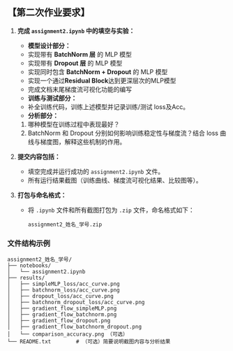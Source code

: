 ## 【第二次作业要求】

1. **完成 `assignment2.ipynb` 中的填空与实验：**

   * **模型设计部分：**
   * 实现带有 **BatchNorm 层** 的 MLP 模型
   * 实现带有 **Dropout 层** 的 MLP 模型
   * 实现同时包含 **BatchNorm + Dropout** 的 MLP 模型
   * 实现一个通过**Residual Block**达到更深层次的MLP模型
   * 完成文档末尾梯度流可视化功能的编写
   * **训练与测试部分：**
   * 补全训练代码，训练上述模型并记录训练/测试 loss及Acc。
   * **分析部分：**

   1. 哪种模型在训练过程中表现最好？
   2. BatchNorm 和 Dropout 分别如何影响训练稳定性与梯度流？结合 loss 曲线与梯度图，解释这些机制的作用。
2. **提交内容包括：**

   * 填空完成并运行成功的 `assignment2.ipynb` 文件。
   * 所有运行结果截图（训练曲线、梯度流可视化结果、比较图等）。
3. **打包与命名格式：**

   * 将 `.ipynb` 文件和所有截图打包为 `.zip` 文件，命名格式如下：
     ```
     assignment2_姓名_学号.zip
     ```

### 文件结构示例

```
assignment2_姓名_学号/
├── notebooks/
│   └── assignment2.ipynb
├── results/
│   ├── simpleMLP_loss/acc_curve.png
│   ├── batchnorm_loss/acc_curve.png
│   ├── dropout_loss/acc_curve.png
│   ├── batchnorm_dropout_loss/acc_curve.png
│   ├── gradient_flow_simpleMLP.png
│   ├── gradient_flow_batchnorm.png
│   ├── gradient_flow_dropout.png
│   ├── gradient_flow_batchnorm_dropout.png
│   └── comparison_accuracy.png （可选）
└── README.txt        # （可选）简要说明截图内容与分析结果
```
